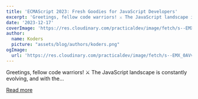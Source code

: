 ```yaml
---
title: 'ECMAScript 2023: Fresh Goodies for JavaScript Developers'
excerpt: 'Greetings, fellow code warriors! ⚔️ The JavaScript landscape is constantly evolving, and with the...'
date: '2023-12-17'
coverImage: 'https://res.cloudinary.com/practicaldev/image/fetch/s--EMX_0AVv--/c_imagga_scale,f_auto,fl_progressive,h_420,q_auto,w_1000/https://dev-to-uploads.s3.amazonaws.com/uploads/articles/34vlifqud4hognd7ozhd.png'
author:
  name: Koders
  picture: "assets/blog/authors/koders.png"
ogImage:
  url: 'https://res.cloudinary.com/practicaldev/image/fetch/s--EMX_0AVv--/c_imagga_scale,f_auto,fl_progressive,h_420,q_auto,w_1000/https://dev-to-uploads.s3.amazonaws.com/uploads/articles/34vlifqud4hognd7ozhd.png'
---
```


Greetings, fellow code warriors! ⚔️ The JavaScript landscape is constantly evolving, and with the...

[Read more](https://dev.to/navdeepm20/dive-into-ecmascript-2023-fresh-goodies-for-javascript-developers-1dda)
